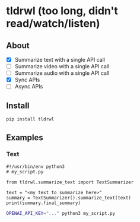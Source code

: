# tldrwl (too long, didn't read/watch/listen)

## About

- [x] Summarize text with a single API call
- [ ] Summarize video with a single API call
- [ ] Summarize audio with a single API call
- [x] Sync APIs
- [ ] Async APIs

## Install

```
pip install tldrwl
```

## Examples

### Text

```python3
#!/usr/bin/env python3
# my_script.py

from tldrwl.summarize_text import TextSummarizer

text = "<my text to summarize here>"
summary = TextSummarizer().summarize_text(text)
print(summary.final_summary)
```

```bash
OPENAI_API_KEY="..." python3 my_script.py
```
